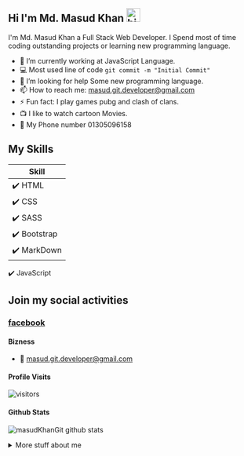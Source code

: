 ## Hi I'm Md. Masud Khan <img src="https://user-images.githubusercontent.com/1303154/88677602-1635ba80-d120-11ea-84d8-d263ba5fc3c0.gif" width="28px" alt="hi">

I'm Md. Masud Khan a Full Stack Web Developer. I Spend most of time coding outstanding projects or learning new programming language.


- 🔭 I’m currently working at JavaScript Language.
- :computer: Most used line of code `git commit -m "Initial Commit"`
- 🤔 I’m looking for help Some new programming language.
- 📫 How to reach me: masud.git.developer@gmail.com
- ⚡ Fun fact: I play games pubg and clash of clans.
- :tv: I like to watch cartoon Movies.
- :calling: My Phone number 01305096158

## My Skills 

Skill | 
------------ | 
:heavy_check_mark: HTML | 
:heavy_check_mark: CSS | 
:heavy_check_mark: SASS |
:heavy_check_mark: Bootstrap |
:heavy_check_mark: MarkDown |
:heavy_check_mark: JavaScript

## Join my social activities

### [facebook](https://www.facebook.com/mkhangaz2/ "My Facebook Id")


#### Bizness

- :email: masud.git.developer@gmail.com


#### Profile Visits 

![visitors](https://visitor-badge.glitch.me/badge?page_id=masudKhanGit.masudKhanGit)



#### Github Stats

![masudKhanGit github stats](https://github-readme-stats.vercel.app/api?username=masudKhanGit&count_private=true&theme=tokyonight&hide=contribs,prs)

<details>
<summary>
  More stuff about me
</summary>

<br >

I love sharing knowledge , courses and posts together for helping other developers!



</details>
